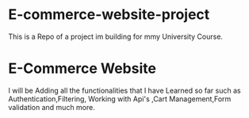 # E-commerce-website-project
<p>This is a Repo of a project im building for mmy University Course.</p>
<h1>E-Commerce Website</h1>
<p>
  I will be Adding all the functionalities that I have Learned so far such as Authentication,Filtering, Working with Api's ,Cart Management,Form validation and much more.
</p>

